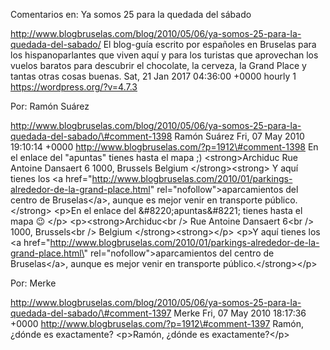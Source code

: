 Comentarios en: Ya somos 25 para la quedada del sábado

http://www.blogbruselas.com/blog/2010/05/06/ya-somos-25-para-la-quedada-del-sabado/
El blog-guía escrito por españoles en Bruselas para los hispanoparlantes
que viven aquí y para los turistas que aprovechan los vuelos baratos
para descubrir el chocolate, la cerveza, la Grand Place y tantas otras
cosas buenas. Sat, 21 Jan 2017 04:36:00 +0000 hourly 1
https://wordpress.org/?v=4.7.3

Por: Ramón Suárez

http://www.blogbruselas.com/blog/2010/05/06/ya-somos-25-para-la-quedada-del-sabado/\#comment-1398
Ramón Suárez Fri, 07 May 2010 19:10:14 +0000
http://www.blogbruselas.com/?p=1912\#comment-1398 En el enlace del
&quot;apuntas&quot; tienes hasta el mapa ;) &lt;strong&gt;Archiduc Rue
Antoine Dansaert 6 1000, Brussels Belgium &lt;/strong&gt;&lt;strong&gt;
Y aquí tienes los &lt;a
href=&quot;http://www.blogbruselas.com/2010/01/parkings-alrededor-de-la-grand-place.html&quot;
rel=&quot;nofollow&quot;&gt;aparcamientos del centro de
Bruselas&lt;/a&gt;, aunque es mejor venir en transporte
público.&lt;/strong&gt; \<p\>En el enlace del &\#8220;apuntas&\#8221;
tienes hasta el mapa 😉 \</p\> \<p\>\<strong\>Archiduc\<br /\> Rue
Antoine Dansaert 6\<br /\> 1000, Brussels\<br /\> Belgium
\</strong\>\<strong\>\</p\> \<p\>Y aquí tienes los \<a
href=\"http://www.blogbruselas.com/2010/01/parkings-alrededor-de-la-grand-place.html\"
rel=\"nofollow\"\>aparcamientos del centro de Bruselas\</a\>, aunque es
mejor venir en transporte público.\</strong\>\</p\>

Por: Merke

http://www.blogbruselas.com/blog/2010/05/06/ya-somos-25-para-la-quedada-del-sabado/\#comment-1397
Merke Fri, 07 May 2010 18:17:36 +0000
http://www.blogbruselas.com/?p=1912\#comment-1397 Ramón, ¿dónde es
exactamente? \<p\>Ramón, ¿dónde es exactamente?\</p\>
